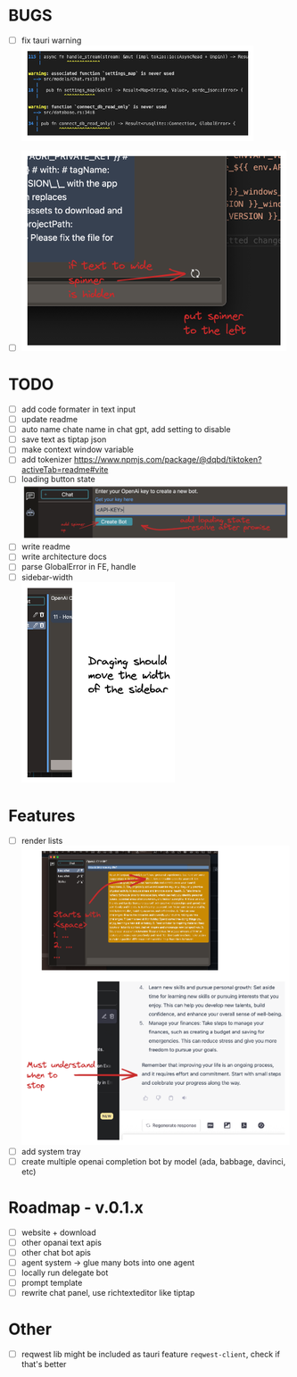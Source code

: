 
# BUGS

- [ ] fix tauri warning  
  ![tauri warning](./todo-images/warnings.excalidraw.png "tauri warning")
- [ ]  
  ![spinner position](./todo-images/spinner_position.excalidraw.png "spinner position")


# TODO

- [ ] add code formater in text input
- [ ] update readme
- [ ] auto name chate name in chat gpt, add setting to disable
- [ ] save text as tiptap json
- [ ] make context window variable
 - [ ] add tokenizer https://www.npmjs.com/package/@dqbd/tiktoken?activeTab=readme#vite
- [ ] loading button state
  ![loading button state](./todo-images/button-loading.excalidraw.png "loading button state")
- [ ] write readme
- [ ] write architecture docs
- [ ] parse GlobalError in FE, handle
- [ ] sidebar-width  
  ![sidebar-width](./todo-images/sidebar-width.excalidraw.png "sidebar-width")

# Features

- [ ] render lists  
  ![render lists](./todo-images/render-lists.excalidraw.png "render lists")
- [ ] add system tray
- [ ] create multiple openai completion bot by model (ada, babbage, davinci, etc)

# Roadmap - v.0.1.x

- [ ] website + download
- [ ] other opanai text apis
- [ ] other chat bot apis
- [ ] agent system -> glue many bots into one agent
- [ ] locally run delegate bot
- [ ] prompt template
- [ ] rewrite chat panel, use richtexteditor like tiptap

# Other

- [ ] reqwest lib might be included as tauri feature `reqwest-client`, check if that's better
